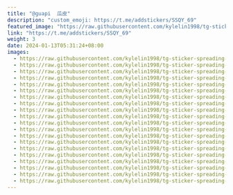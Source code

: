 ```yaml
---
title: "@guapi  瓜皮"
description: "custom_emoji: https://t.me/addstickers/SSQY_69"
featured_image: "https://raw.githubusercontent.com/kylelin1998/tg-sticker-spreading-worldwide-images/main/img/39b62e0d-3f1f-48f3-9ce1-d3a0c774b4e4.jpg"
link: "https://t.me/addstickers/SSQY_69"
weight: 3
date: 2024-01-13T05:31:24+08:00
images:
  - https://raw.githubusercontent.com/kylelin1998/tg-sticker-spreading-worldwide-images/main/img/39b62e0d-3f1f-48f3-9ce1-d3a0c774b4e4.jpg
  - https://raw.githubusercontent.com/kylelin1998/tg-sticker-spreading-worldwide-images/main/img/aec34e17-382c-496e-8e06-168b29a3acca.jpg
  - https://raw.githubusercontent.com/kylelin1998/tg-sticker-spreading-worldwide-images/main/img/1c5a223f-de54-4bf6-9d04-e66bc5389cd5.jpg
  - https://raw.githubusercontent.com/kylelin1998/tg-sticker-spreading-worldwide-images/main/img/fdc41a5b-1ca8-4648-bb3d-c87bf87727dd.jpg
  - https://raw.githubusercontent.com/kylelin1998/tg-sticker-spreading-worldwide-images/main/img/66d0b597-8090-4132-8b30-9a86223d2a17.jpg
  - https://raw.githubusercontent.com/kylelin1998/tg-sticker-spreading-worldwide-images/main/img/f8211556-e904-45c7-b2f0-57695d5ac8e4.jpg
  - https://raw.githubusercontent.com/kylelin1998/tg-sticker-spreading-worldwide-images/main/img/07803442-a9f2-46b9-b338-699ea1f8da2f.jpg
  - https://raw.githubusercontent.com/kylelin1998/tg-sticker-spreading-worldwide-images/main/img/9b58a278-8b7b-40f4-bc93-4bcc97f139f0.jpg
  - https://raw.githubusercontent.com/kylelin1998/tg-sticker-spreading-worldwide-images/main/img/47158b22-97f8-4be9-997e-e132a43cc85d.jpg
  - https://raw.githubusercontent.com/kylelin1998/tg-sticker-spreading-worldwide-images/main/img/0a0d584f-e9e5-48e3-86e9-d442e51da95f.jpg
  - https://raw.githubusercontent.com/kylelin1998/tg-sticker-spreading-worldwide-images/main/img/f8123387-90a5-4300-ab51-b2398a055c5c.jpg
  - https://raw.githubusercontent.com/kylelin1998/tg-sticker-spreading-worldwide-images/main/img/adbb82f6-746d-4224-bbef-275b804b85b6.jpg
  - https://raw.githubusercontent.com/kylelin1998/tg-sticker-spreading-worldwide-images/main/img/867c607e-4551-4b1e-a42d-82c8666bba41.jpg
  - https://raw.githubusercontent.com/kylelin1998/tg-sticker-spreading-worldwide-images/main/img/983b3848-1a8e-448d-be5a-494f93de9fd0.jpg
  - https://raw.githubusercontent.com/kylelin1998/tg-sticker-spreading-worldwide-images/main/img/d8563c82-812f-4ea6-8b81-6ed4fedd1bf9.jpg
  - https://raw.githubusercontent.com/kylelin1998/tg-sticker-spreading-worldwide-images/main/img/8a3240bb-c2c5-482e-ba14-db4fd2c8dd71.jpg
  - https://raw.githubusercontent.com/kylelin1998/tg-sticker-spreading-worldwide-images/main/img/223969ed-2cbf-4d2c-a84a-c07e0ad649a1.jpg
  - https://raw.githubusercontent.com/kylelin1998/tg-sticker-spreading-worldwide-images/main/img/a47538b6-7221-425f-99ee-11777bc89f8e.jpg
  - https://raw.githubusercontent.com/kylelin1998/tg-sticker-spreading-worldwide-images/main/img/6149976d-19ab-4a23-bd1a-ef8f078e4fd1.jpg
  - https://raw.githubusercontent.com/kylelin1998/tg-sticker-spreading-worldwide-images/main/img/2a0ba0fc-2469-46f2-aa84-5adc02219943.jpg
---
```

